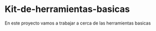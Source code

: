 # Kit-de-herramientas-basicas
En este proyecto vamos a trabajar a cerca de las herramientas basicas 
